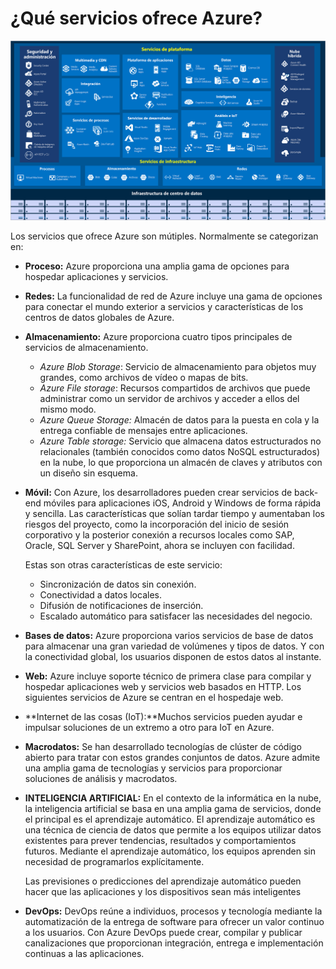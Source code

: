 # **¿Qué servicios ofrece Azure?**

![Servicios de Azure](servicios.png)

Los servicios que ofrece Azure son mútiples. Normalmente se categorizan en:

- **Proceso:** Azure proporciona una amplia gama de opciones para hospedar aplicaciones y servicios. 
- **Redes:** La funcionalidad de red de Azure incluye una gama de opciones para conectar el mundo exterior a servicios y características de los centros de datos globales de Azure. 
- **Almacenamiento:** Azure proporciona cuatro tipos principales de servicios de almacenamiento.

  -  *Azure Blob Storage*: Servicio de almacenamiento para objetos muy grandes, como archivos de vídeo o mapas de bits.
  - *Azure File storage*:	Recursos compartidos de archivos que puede administrar como un servidor de archivos y acceder a ellos del mismo modo.
  - *Azure Queue Storage:*	Almacén de datos para la puesta en cola y la entrega confiable de mensajes entre aplicaciones.
  - *Azure Table storage:*	Servicio que almacena datos estructurados no relacionales (también conocidos como datos NoSQL estructurados) en la nube, lo que proporciona un almacén de claves y atributos con un diseño sin esquema.

- **Móvil:** Con Azure, los desarrolladores pueden crear servicios de back-end móviles para aplicaciones iOS, Android y Windows de forma rápida y sencilla. Las características que solían tardar tiempo y aumentaban los riesgos del proyecto, como la incorporación del inicio de sesión corporativo y la posterior conexión a recursos locales como SAP, Oracle, SQL Server y SharePoint, ahora se incluyen con facilidad.

    Estas son otras características de este servicio:

   - Sincronización de datos sin conexión.
   - Conectividad a datos locales.
   - Difusión de notificaciones de inserción.
   - Escalado automático para satisfacer las necesidades del negocio.

- **Bases de datos:** Azure proporciona varios servicios de base de datos para almacenar una gran variedad de volúmenes y tipos de datos. Y con la conectividad global, los usuarios disponen de estos datos al instante.
- **Web:** Azure incluye soporte técnico de primera clase para compilar y hospedar aplicaciones web y servicios web basados en HTTP. Los siguientes servicios de Azure se centran en el hospedaje web.
- **Internet de las cosas (IoT):**Muchos servicios pueden ayudar e impulsar soluciones de un extremo a otro para IoT en Azure.
- **Macrodatos:** Se han desarrollado tecnologías de clúster de código abierto para tratar con estos grandes conjuntos de datos. Azure admite una amplia gama de tecnologías y servicios para proporcionar soluciones de análisis y macrodatos.
- **INTELIGENCIA ARTIFICIAL:** En el contexto de la informática en la nube, la inteligencia artificial se basa en una amplia gama de servicios, donde el principal es el aprendizaje automático. El aprendizaje automático es una técnica de ciencia de datos que permite a los equipos utilizar datos existentes para prever tendencias, resultados y comportamientos futuros. Mediante el aprendizaje automático, los equipos aprenden sin necesidad de programarlos explícitamente.

    Las previsiones o predicciones del aprendizaje automático pueden hacer que las aplicaciones y los dispositivos sean más inteligentes

- **DevOps:** DevOps reúne a individuos, procesos y tecnología mediante la automatización de la entrega de software para ofrecer un valor continuo a los usuarios. Con Azure DevOps puede crear, compilar y publicar canalizaciones que proporcionan integración, entrega e implementación continuas a las aplicaciones.


